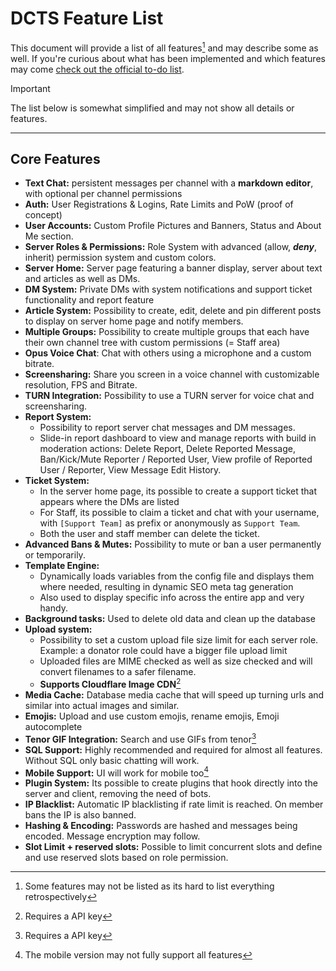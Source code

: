 # DCTS Feature List

This document will provide a list of all features[^1] and may describe some as well. If you're curious about what has been implemented and which features may come [check out the official to-do list](https://github.com/users/hackthedev/projects/6/views/1?filterQuery=-changelog-status%3AAdded). 

> [!Important]
>
> The list below is somewhat simplified and may not show all details or features.

------

## Core Features

- **Text Chat:** persistent messages per channel with a **markdown editor**, with optional per channel permissions
- **Auth:** User Registrations & Logins, Rate Limits and PoW (proof of concept)
- **User Accounts:** Custom Profile Pictures and Banners, Status and About Me section.
- **Server Roles & Permissions:** Role System with advanced (allow, ***deny***, inherit) permission system and custom colors.
- **Server Home:** Server page featuring a banner display, server about text and articles as well as DMs.
- **DM System:** Private DMs with system notifications and support ticket functionality and report feature
- **Article System:** Possibility to create, edit, delete and pin different posts to display on server home page and notify members.
- **Multiple Groups:** Possibility to create multiple groups that each have their own channel tree with custom permissions (= Staff area)
- **Opus Voice Chat**: Chat with others using a microphone and a custom bitrate.
- **Screensharing:** Share you screen in a voice channel with customizable resolution, FPS and Bitrate.
- **TURN Integration:** Possibility to use a TURN server for voice chat and screensharing.
- **Report System:** 
  - Possibility to report server chat messages and DM messages.
  - Slide-in report dashboard to view and manage reports with build in moderation actions: Delete Report, Delete Reported Message, Ban/Kick/Mute Reporter / Reported User, View profile of Reported User / Reporter, View Message Edit History.
- **Ticket System:** 
  - In the server home page, its possible to create a support ticket that appears where the DMs are listed
  - For Staff, its possible to claim a ticket and chat with your username, with `[Support Team]` as prefix or anonymously as `Support Team`.
  - Both the user and staff member can delete the ticket.
- **Advanced Bans & Mutes:** Possibility to mute or ban a user permanently or temporarily.
- **Template Engine:** 
  - Dynamically loads variables from the config file and displays them where needed, resulting in dynamic SEO meta tag generation
  - Also used to display specific info across the entire app and very handy.
- **Background tasks:** Used to delete old data and clean up the database
- **Upload system:**
  - Possibility to set a custom upload file size limit for each server role. Example: a donator role could have a bigger file upload limit
  - Uploaded files are MIME checked as well as size checked and will convert filenames to a safer filename.
  - **Supports Cloudflare Image CDN**[^2]
- **Media Cache:** Database media cache that will speed up turning urls and similar into actual images and similar.
- **Emojis:** Upload and use custom emojis, rename emojis, Emoji autocomplete
- **Tenor GIF Integration:** Search and use GIFs from tenor[^2]
- **SQL Support:** Highly recommended and required for almost all features. Without SQL only basic chatting will work.
- **Mobile Support:** UI will work for mobile too[^3]
- **Plugin System:** Its possible to create plugins that hook directly into the server and client, removing the need of bots.
- **IP Blacklist:** Automatic IP blacklisting if rate limit is reached. On member bans the IP is also banned.
- **Hashing & Encoding:** Passwords are hashed and messages being encoded. Message encryption may follow.
- **Slot Limit + reserved slots:** Possible to limit concurrent slots and define and use reserved slots based on role permission.



[^3]: The mobile version may not fully support all features
[^2]: Requires a API key
[^1]: Some features may not be listed as its hard to list everything retrospectively